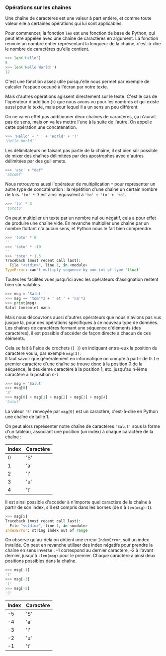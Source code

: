 ### Opérations sur les chaînes

Une chaîne de caractères est une valeur à part entière, et comme toute valeur elle a certaines opérations qui lui sont applicables.

Pour commencer, la fonction `len` est une fonction de base de Python, qui peut être appelée avec une chaîne de caractères en argument.
La fonction renvoie un nombre entier représentant la longueur de la chaîne, c'est-à-dire le nombre de caractères qu'elle contient.

```python
>>> len('Hello')
5
>>> len('Hello World!')
12
```

C'est une fonction assez utile puisqu'elle nous permet par exemple de calculer l'espace occupé à l'écran par notre texte.

Mais d'autres opérations agissent directement sur le texte.
C'est le cas de l'opérateur d'addition (`+`) que nous avons vu pour les nombres et qui existe aussi pour le texte, mais pour lequel il a un sens un peu différent.

On ne va en effet pas additionner deux chaînes de caractères, ça n'aurait pas de sens, mais on va les mettre l'une à la suite de l'autre.
On appelle cette opération une concaténation.

```python
>>> 'Hello' + ' ' + 'World' + '!'
'Hello World!'
```

Les délimitateurs ne faisant pas partie de la chaîne, il est bien sûr possible de mixer des chaînes délimitées par des apostrophes avec d'autres délimitées par des guillemets.

```python
>>> 'abc' + "def"
'abcdef'
```

Nous retrouvons aussi l'opérateur de multiplication `*` pour représenter un autre type de concaténation : la répétition d'une chaîne un certain nombre de fois.
`'to' * 3` est ainsi équivalent à `'to' + 'to' + 'to'`.

```python
>>> 'to' * 3
'tototo'
```

On peut multiplier un texte par un nombre nul ou négatif, cela a pour effet de produire une chaîne vide.
En revanche multiplier une chaîne par un nombre flottant n'a aucun sens, et Python nous le fait bien comprendre.

```python
>>> 'toto' * 0
''
>>> 'toto' * -10
''
>>> 'toto' * 1.5
Traceback (most recent call last):
  File "<stdin>", line 1, in <module>
TypeError: can't multiply sequence by non-int of type 'float'
```

Toutes les facilités vues jusqu'ici avec les opérateurs d'assignation restent bien sûr valables.

```python
>>> msg = 'Salut '
>>> msg += 'tom'*2 + ' et ' + 'na'*2
>>> print(msg)
Salut tomtom et nana
```

Mais nous découvrons aussi d'autres opérateurs que nous n'avions pas vus jusque là, pour des opérations spécifiques à ce nouveau type de données.  
Les chaînes de caractères formant une séquence d'éléments (des caractères), il est possible d'accéder de façon directe à chacun de ces éléments.

Cela se fait à l'aide de crochets (`[ ]`) en indiquant entre-eux la position du caractère voulu, par exemple `msg[3]`.  
Il faut savoir que généralement en informatique on compte à partir de 0.
Le premier caractère d'une chaîne se trouve donc à la position 0 de la séquence, le deuxième caractère à la position 1, etc. jusqu'au n-ième caractère à la position *n-1*.

```python
>>> msg = 'Salut'
>>> msg[0]
'S'
>>> msg[0] + msg[1] + msg[2] + msg[3] + msg[4]
'Salut'
```

La valeur `'S'` renvoyée par `msg[0]` est un caractère, c'est-à-dire en Python une chaîne de taille 1.

On peut alors représenter notre chaîne de caractères `'Salut'` sous la forme d'un tableau, associant une position (un index) à chaque caractère de la chaîne :

Index | Caractère
------|----------
0     | 'S'
1     | 'a'
2     | 'l'
3     | 'u'
4     | 't'

Il est ainsi possible d'accéder à n'importe quel caractère de la chaîne à partir de son index, s'il est compris dans les bornes (de `0` à `len(msg)-1`).

```python
>>> msg[5]
Traceback (most recent call last):
  File "<stdin>", line 1, in <module>
IndexError: string index out of range
```

On observe qu'au-delà on obtient une erreur `IndexError`, soit un index invalide.
On peut en revanche utiliser des index négatifs pour prendre la chaîne en sens inverse : -1 correspond au dernier caractère, -2 à l'avant dernier, jusqu'à `-len(msg)` pour le premier.
Chaque caractère a ainsi deux positions possibles dans la chaîne.

```python
>>> msg[-1]
't'
>>> msg[-3]
'l'
>>> msg[-5]
'S'
```

Index | Caractère
------|----------
-5    | 'S'
-4    | 'a'
-3    | 'l'
-2    | 'u'
-1    | 't'
